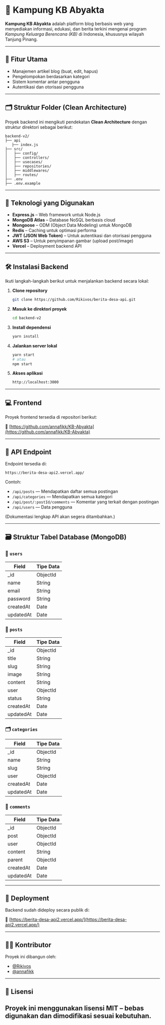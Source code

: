 # 🌱 Kampung KB Abyakta

**Kampung KB Abyakta** adalah platform blog berbasis web yang menyediakan informasi, edukasi, dan berita terkini mengenai program *Kampung Keluarga Berencana (KB)* di Indonesia, khususnya wilayah Tanjung Pinang.

---

## 🚀 Fitur Utama

- Manajemen artikel blog (buat, edit, hapus)
- Pengelompokan berdasarkan kategori
- Sistem komentar antar pengguna
- Autentikasi dan otorisasi pengguna

---

## 🗂️ Struktur Folder (Clean Architecture)

Proyek backend ini mengikuti pendekatan **Clean Architecture** dengan struktur direktori sebagai berikut:

```
backend-v2/
├── api
   ├── index.js
├── src/
│   ├── config/        
│   ├── controllers/    
│   ├── usecases/       
│   ├── repositories/   
│   ├── middlewares/    
│   ├── routes/                    
├── .env                
├── .env.example
```

---

## 🧰 Teknologi yang Digunakan

- **Express.js** – Web framework untuk Node.js
- **MongoDB Atlas** – Database NoSQL berbasis cloud
- **Mongoose** – ODM (Object Data Modeling) untuk MongoDB
- **Redis** – Caching untuk optimasi performa
- **JWT (JSON Web Token)** – Untuk autentikasi dan otorisasi pengguna
- **AWS S3** – Untuk penyimpanan gambar (upload post/image)
- **Vercel** – Deployment backend API

---

## 🛠️ Instalasi Backend

Ikuti langkah-langkah berikut untuk menjalankan backend secara lokal:

1. **Clone repository**
   ```bash
   git clone https://github.com/Rikivos/berita-desa-api.git
   ```

2. **Masuk ke direktori proyek**
   ```bash
   cd backend-v2
   ```

3. **Install dependensi**
   ```bash
   yarn install
   ```

4. **Jalankan server lokal**
   ```bash
   yarn start
   # atau
   npm start
   ```

5. **Akses aplikasi**
   ```bash
   http://localhost:3000
   ```

---

## 💻 Frontend

Proyek frontend tersedia di repositori berikut:

🔗 [https://github.com/annafikk/KB-Abyakta](https://github.com/annafikk/KB-Abyakta)

---

## 📡 API Endpoint

Endpoint tersedia di:

```
https://berita-desa-api2.vercel.app/
```

Contoh:
- `/api/posts` — Mendapatkan daftar semua postingan
- `/api/categories` — Mendapatkan semua kategori
- `/api/post/:postId/comments` — Komentar yang terkait dengan postingan
- `/api/users` — Data pengguna

(Dokumentasi lengkap API akan segera ditambahkan.)

---

## 🗃️ Struktur Tabel Database (MongoDB)

### 🔐 `users`
| Field      | Tipe Data |
|------------|-----------|
| _id        | ObjectId  |
| name       | String    |
| email      | String    |
| password   | String    |
| createdAt  | Date      |
| updatedAt  | Date      |

### 📝 `posts`
| Field      | Tipe Data |
|------------|-----------|
| _id        | ObjectId  |
| title      | String    |
| slug       | String    |
| image      | String    |
| content    | String    |
| user       | ObjectId  |
| status     | String    |
| createdAt  | Date      |
| updatedAt  | Date      |

### 🗂️ `categories`
| Field      | Tipe Data |
|------------|-----------|
| _id        | ObjectId  |
| name       | String    |
| slug       | String    |
| user       | ObjectId  |
| createdAt  | Date      |
| updatedAt  | Date      |

### 💬 `comments`
| Field      | Tipe Data |
|------------|-----------|
| _id        | ObjectId  |
| post       | ObjectId  |
| user       | ObjectId  |
| content    | String    |
| parent     | ObjectId  |
| createdAt  | Date      |
| updatedAt  | Date      |

---

## 🚀 Deployment

Backend sudah dideploy secara publik di:

🔗 [https://berita-desa-api2.vercel.app/](https://berita-desa-api2.vercel.app/)

---

## 👨‍💻 Kontributor

Proyek ini dibangun oleh:

- [@Rikivos](https://github.com/Rikivos)
- [@annafikk](https://github.com/annafikk)

---

## 📄 Lisensi

Proyek ini menggunakan lisensi **MIT** – bebas digunakan dan dimodifikasi sesuai kebutuhan.
---
